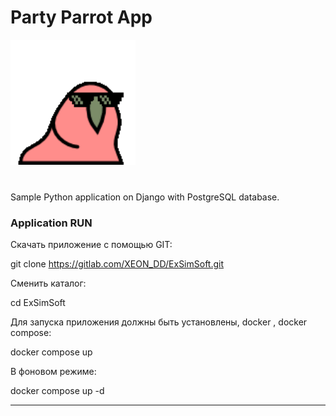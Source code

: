 <h1>Party Parrot App</h1>

<img src='media/images/party-parrot.gif' alt='parrot' height="200" width="200">
<br>
<br>
<h3></h3>

Sample Python application on Django with PostgreSQL database.

<h3> Application RUN </h3>

Скачать приложение с помощью GIT:

git clone  https://gitlab.com/XEON_DD/ExSimSoft.git

Сменить каталог: 

cd ExSimSoft
 
Для запуска приложения должны быть установлены, docker , docker compose:

docker compose up 

В фоновом режиме: 

docker compose up -d
____
